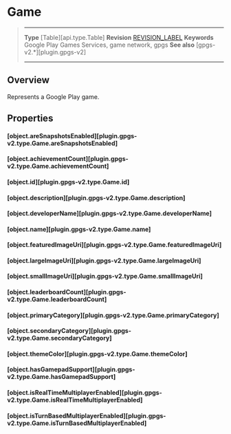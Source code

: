 # Game

> --------------------- ------------------------------------------------------------------------------------------
> __Type__              [Table][api.type.Table]
> __Revision__          [REVISION_LABEL](REVISION_URL)
> __Keywords__          Google Play Games Services, game network, gpgs
> __See also__          [gpgs-v2.*][plugin.gpgs-v2]
> --------------------- ------------------------------------------------------------------------------------------

## Overview

Represents a Google Play game.

## Properties

#### [object.areSnapshotsEnabled][plugin.gpgs-v2.type.Game.areSnapshotsEnabled]

#### [object.achievementCount][plugin.gpgs-v2.type.Game.achievementCount]

#### [object.id][plugin.gpgs-v2.type.Game.id]

#### [object.description][plugin.gpgs-v2.type.Game.description]

#### [object.developerName][plugin.gpgs-v2.type.Game.developerName]

#### [object.name][plugin.gpgs-v2.type.Game.name]

#### [object.featuredImageUri][plugin.gpgs-v2.type.Game.featuredImageUri]

#### [object.largeImageUri][plugin.gpgs-v2.type.Game.largeImageUri]

#### [object.smallImageUri][plugin.gpgs-v2.type.Game.smallImageUri]

#### [object.leaderboardCount][plugin.gpgs-v2.type.Game.leaderboardCount]

#### [object.primaryCategory][plugin.gpgs-v2.type.Game.primaryCategory]

#### [object.secondaryCategory][plugin.gpgs-v2.type.Game.secondaryCategory]

#### [object.themeColor][plugin.gpgs-v2.type.Game.themeColor]

#### [object.hasGamepadSupport][plugin.gpgs-v2.type.Game.hasGamepadSupport]

#### [object.isRealTimeMultiplayerEnabled][plugin.gpgs-v2.type.Game.isRealTimeMultiplayerEnabled]

#### [object.isTurnBasedMultiplayerEnabled][plugin.gpgs-v2.type.Game.isTurnBasedMultiplayerEnabled]